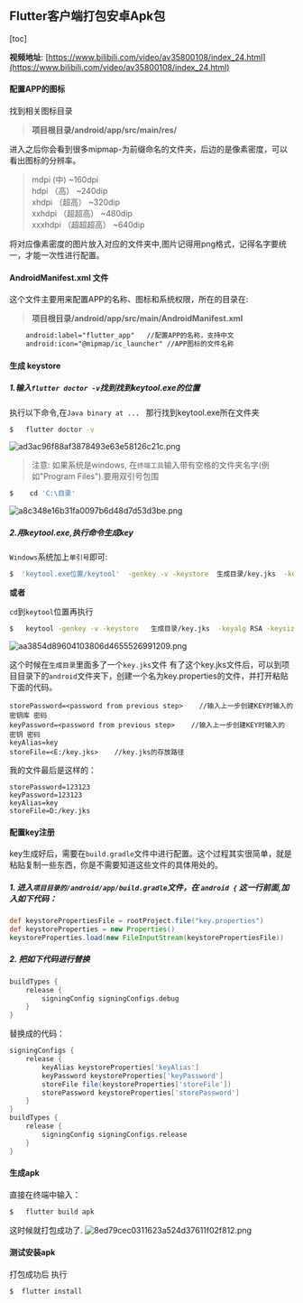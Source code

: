 ## Flutter客户端打包安卓Apk包
[toc]

 **视频地址**: [https://www.bilibili.com/video/av35800108/index_24.html](https://www.bilibili.com/video/av35800108/index_24.html)


#### 配置APP的图标
找到相关图标目录

> **项目根目录/android/app/src/main/res/**


进入之后你会看到很多mipmap-为前缀命名的文件夹，后边的是像素密度，可以看出图标的分辨率。

> mdpi (中) ~160dpi  
> hdpi （高） ~240dip  
> xhdpi （超高） ~320dip  
> xxhdpi （超超高） ~480dip  
> xxxhdpi （超超超高） ~640dip  

将对应像素密度的图片放入对应的文件夹中,图片记得用png格式，记得名字要统一，才能一次性进行配置。



#### AndroidManifest.xml 文件

这个文件主要用来配置APP的名称、图标和系统权限，所在的目录在:

> **项目根目录/android/app/src/main/AndroidManifest.xml**

```xml
    android:label="flutter_app"   //配置APP的名称，支持中文
    android:icon="@mipmap/ic_launcher" //APP图标的文件名称
```



#### 生成 keystore

##### 1.输入`flutter doctor -v`找到找到keytool.exe的位置

执行以下命令,在`Java binary at ... `  那行找到keytool.exe所在文件夹

```bash
$   flutter doctor -v
```
![ad3ac96f88af3878493e63e58126c21c.png](en-resource://database/1387:1)


> 注意: 如果系统是windows, 在`终端工具`输入带有空格的文件夹名字(例如"Program Files").要用双引号包围

```bash
$    cd 'C:\目录'
```

![a8c348e16b31fa0097b6d48d7d53d3be.png](en-resource://database/1389:1)

##### 2.用keytool.exe,执行命令生成key


`Windows`系统加上`单引号`即可:
```bash
$  'keytool.exe位置/keytool'  -genkey -v -keystore  生成目录/key.jks  -keyalg RSA -keysize 2048 -validity 10000 -alias key
```
**或者** 

`cd`到`keytool`位置再执行
```bash
$   keytool -genkey -v -keystore   生成目录/key.jks  -keyalg RSA -keysize 2048 -validity 10000 -alias key
```

![aa3854d89604103806d4655526991209.png](en-resource://database/1391:1)

这个时候在`生成目录`里面多了一个`key.jks`文件
有了这个key.jks文件后，可以到项目目录下的`android`文件夹下，创建一个名为key.properties的文件，并打开粘贴下面的代码。

```
storePassword=<password from previous step>    //输入上一步创建KEY时输入的 密钥库 密码
keyPassword=<password from previous step>    //输入上一步创建KEY时输入的 密钥 密码
keyAlias=key
storeFile=<E:/key.jks>    //key.jks的存放路径
```

我的文件最后是这样的：
```jks
storePassword=123123
keyPassword=123123
keyAlias=key
storeFile=D:/key.jks
```

#### 配置key注册

key生成好后，需要在`build.gradle`文件中进行配置。这个过程其实很简单，就是粘贴复制一些东西，你是不需要知道这些文件的具体用处的。

##### 1. 进入`项目目录的/android/app/build.gradle`文件，在 ` android { ` 这一行前面,加入如下代码：

```gradle
def keystorePropertiesFile = rootProject.file("key.properties")
def keystoreProperties = new Properties()
keystoreProperties.load(new FileInputStream(keystorePropertiesFile))
```

##### 2. 把如下代码进行替换

```gradle
buildTypes {
    release {
        signingConfig signingConfigs.debug
    }
}
```

替换成的代码：

```gradle
signingConfigs {
    release {
        keyAlias keystoreProperties['keyAlias']
        keyPassword keystoreProperties['keyPassword']
        storeFile file(keystoreProperties['storeFile'])
        storePassword keystoreProperties['storePassword']
    }
}
buildTypes {
    release {
        signingConfig signingConfigs.release
    }
}
```

#### 生成apk

直接在终端中输入：

```bash
$   flutter build apk
```
这时候就打包成功了.
![8ed79cec0311623a524d37611f02f812.png](en-resource://database/1393:1)

#### 测试安装apk

打包成功后 执行
```bash
$  flutter install
```
